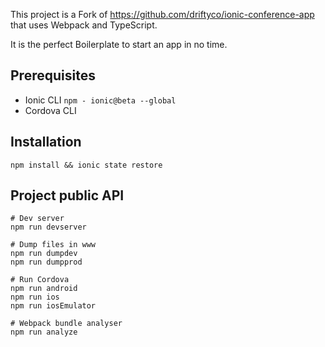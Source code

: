 This project is a Fork of <https://github.com/driftyco/ionic-conference-app> that uses Webpack and TypeScript.

It is the perfect Boilerplate to start an app in no time.

## Prerequisites

* Ionic CLI `npm - ionic@beta --global`
* Cordova CLI

## Installation

```
npm install && ionic state restore
```

## Project public API

```
# Dev server
npm run devserver

# Dump files in www
npm run dumpdev
npm run dumpprod

# Run Cordova
npm run android
npm run ios
npm run iosEmulator

# Webpack bundle analyser 
npm run analyze
```